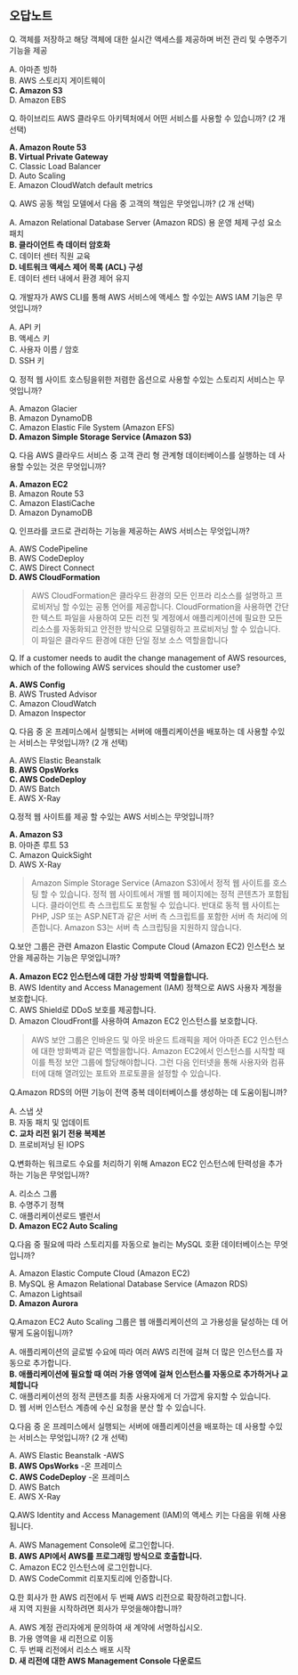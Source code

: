 오답노트
------------

Q. 객체를 저장하고 해당 객체에 대한 실시간 액세스를 제공하며 버전 관리 및 수명주기 기능을 제공           

A. 아마존 빙하           
B. AWS 스토리지 게이트웨이           
**C. Amazon S3**           
D. Amazon EBS           

Q. 하이브리드 AWS 클라우드 아키텍처에서 어떤 서비스를 사용할 수 있습니까? (2 개 선택)           

**A. Amazon Route 53**           
**B. Virtual Private Gateway**           
C. Classic Load Balancer           
D. Auto Scaling           
E. Amazon CloudWatch default metrics           

Q. AWS 공동 책임 모델에서 다음 중 고객의 책임은 무엇입니까? (2 개 선택)           

A. Amazon Relational Database Server (Amazon RDS) 용 운영 체제 구성 요소 패치           
**B. 클라이언트 측 데이터 암호화**           
C. 데이터 센터 직원 교육           
**D. 네트워크 액세스 제어 목록 (ACL) 구성**           
E. 데이터 센터 내에서 환경 제어 유지           

Q. 개발자가 AWS CLI를 통해 AWS 서비스에 액세스 할 수있는 AWS IAM 기능은 무엇입니까?           

A. API 키           
B. 액세스 키           
C. 사용자 이름 / 암호           
D. SSH 키           

Q. 정적 웹 사이트 호스팅을위한 저렴한 옵션으로 사용할 수있는 스토리지 서비스는 무엇입니까?           

A. Amazon Glacier           
B. Amazon DynamoDB           
C. Amazon Elastic File System (Amazon EFS)           
**D. Amazon Simple Storage Service (Amazon S3)**           

Q. 다음 AWS 클라우드 서비스 중 고객 관리 형 관계형 데이터베이스를 실행하는 데 사용할 수있는 것은 무엇입니까?           

**A. Amazon EC2**           
B. Amazon Route 53           
C. Amazon ElastiCache           
D. Amazon DynamoDB           

Q. 인프라를 코드로 관리하는 기능을 제공하는 AWS 서비스는 무엇입니까?           

A. AWS CodePipeline           
B. AWS CodeDeploy           
C. AWS Direct Connect           
**D. AWS CloudFormation**           

> AWS CloudFormation은 클라우드 환경의 모든 인프라 리소스를 설명하고 프로비저닝 할 수있는 공통 언어를 제공합니다. CloudFormation을 사용하면 간단한 텍스트 파일을 사용하여 모든 리전 및 계정에서 애플리케이션에 필요한 모든 리소스를 자동화되고 안전한 방식으로 모델링하고 프로비저닝 할 수 있습니다. 이 파일은 클라우드 환경에 대한 단일 정보 소스 역할을합니다           


Q. If a customer needs to audit the change management of AWS resources, which of the following AWS services should the customer use?           

**A. AWS Config**           
B. AWS Trusted Advisor           
C. Amazon CloudWatch           
D. Amazon Inspector           

Q. 다음 중 온 프레미스에서 실행되는 서버에 애플리케이션을 배포하는 데 사용할 수있는 서비스는 무엇입니까? (2 개 선택)           

A. AWS Elastic Beanstalk           
**B. AWS OpsWorks**           
**C. AWS CodeDeploy**           
D. AWS Batch           
E. AWS X-Ray           

Q.정적 웹 사이트를 제공 할 수있는 AWS 서비스는 무엇입니까?          

**A. Amazon S3**          
B. 아마존 루트 53          
C. Amazon QuickSight          
D. AWS X-Ray          
> Amazon Simple Storage Service (Amazon S3)에서 정적 웹 사이트를 호스팅 할 수 있습니다. 정적 웹 사이트에서 개별 웹 페이지에는 정적 콘텐츠가 포함됩니다. 클라이언트 측 스크립트도 포함될 수 있습니다. 반대로 동적 웹 사이트는 PHP, JSP 또는 ASP.NET과 같은 서버 측 스크립트를 포함한 서버 측 처리에 의존합니다. Amazon
S3는 서버 측 스크립팅을 지원하지 않습니다.          

Q.보안 그룹은 관련 Amazon Elastic Compute Cloud (Amazon EC2) 인스턴스 보안을 제공하는 기능은 무엇입니까?          

**A. Amazon EC2 인스턴스에 대한 가상 방화벽 역할을합니다.**          
B. AWS Identity and Access Management (IAM) 정책으로 AWS 사용자 계정을 보호합니다.          
C. AWS Shield로 DDoS 보호를 제공합니다.          
D. Amazon CloudFront를 사용하여 Amazon EC2 인스턴스를 보호합니다.          
> AWS 보안 그룹은 인바운드 및 아웃 바운드 트래픽을 제어 아마존 EC2 인스턴스에 대한 방화벽과 같은 역할을합니다. Amazon
EC2에서 인스턴스를 시작할 때 이를 특정 보안 그룹에 할당해야합니다.
그런 다음 인터넷을 통해 사용자와 컴퓨터에 대해 열려있는 포트와 프로토콜을 설정할 수 있습니다.          

Q.Amazon RDS의 어떤 기능이 전역 중복 데이터베이스를 생성하는 데 도움이됩니까?          

A. 스냅 샷          
B. 자동 패치 및 업데이트          
**C. 교차 리전 읽기 전용 복제본**          
D. 프로비저닝 된 IOPS          

Q.변화하는 워크로드 수요를 처리하기 위해 Amazon EC2 인스턴스에 탄력성을 추가하는 기능은 무엇입니까?          

A. 리소스 그룹          
B. 수명주기 정책          
C. 애플리케이션로드 밸런서          
**D. Amazon EC2 Auto Scaling**          

Q.다음 중 필요에 따라 스토리지를 자동으로 늘리는 MySQL 호환 데이터베이스는 무엇입니까?          

A. Amazon Elastic Compute Cloud (Amazon EC2)          
B. MySQL 용 Amazon Relational Database Service (Amazon RDS)          
C. Amazon Lightsail          
**D. Amazon Aurora**          

Q.Amazon EC2 Auto Scaling 그룹은 웹 애플리케이션의 고 가용성을 달성하는 데 어떻게 도움이됩니까?          

A. 애플리케이션의 글로벌 수요에 따라 여러 AWS 리전에 걸쳐 더 많은 인스턴스를 자동으로 추가합니다.          
**B. 애플리케이션에 필요할 때 여러 가용 영역에 걸쳐 인스턴스를 자동으로 추가하거나 교체합니다**          
C. 애플리케이션의 정적 콘텐츠를 최종 사용자에게 더 가깝게 유지할 수 있습니다.          
D. 웹 서버 인스턴스 계층에 수신 요청을 분산 할 수 있습니다.          

Q.다음 중 온 프레미스에서 실행되는 서버에 애플리케이션을 배포하는 데 사용할 수있는 서비스는 무엇입니까? (2 개 선택)          

A. AWS Elastic Beanstalk -AWS          
**B. AWS OpsWorks** -온 프레미스          
**C. AWS CodeDeploy** -온 프레미스          
D. AWS Batch          
E. AWS X-Ray          

Q.AWS Identity and Access Management (IAM)의 액세스 키는 다음을 위해 사용됩니다.          

A. AWS Management Console에 로그인합니다.          
**B. AWS API에서 AWS를 프로그래밍 방식으로 호출합니다.**          
C. Amazon EC2 인스턴스에 로그인합니다.          
D. AWS CodeCommit 리포지토리에 인증합니다.          

Q.한 회사가 한 AWS 리전에서 두 번째 AWS 리전으로 확장하려고합니다.          
새 지역 지원을 시작하려면 회사가 무엇을해야합니까?          

A. AWS 계정 관리자에게 문의하여 새 계약에 서명하십시오.          
B. 가용 영역을 새 리전으로 이동          
C. 두 번째 리전에서 리소스 배포 시작          
**D. 새 리전에 대한 AWS Management Console 다운로드**          
